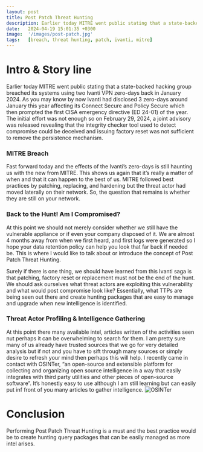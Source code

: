 ```yaml
---
layout: post
title: Post Patch Threat Hunting
description: Earlier today MITRE went public stating that a state-backed hacking group breached its systems using two Ivanti VPN zero-days back in January 2024. 
date:   2024-04-19 15:01:35 +0300
image:  '/images/post-patch.jpg'
tags:   [breach, threat hunting, patch, ivanti, mitre]
---
```

# Intro & Story line
Earlier today MITRE went public stating that a state-backed hacking group breached its systems using two Ivanti VPN zero-days back in January 2024. As you may know by now Ivanti had disclosed 3 zero-days around January this year affecting its Connect Secure and Policy Secure which then prompted the first CISA emergency directive (ED 24-01) of the year. The initial effort was not enough so on February 29, 2024, a joint advisory was released revealing that the integrity checker tool used to detect compromise could be deceived and issuing factory reset was not sufficient to remove the persistence mechanism. 

### MITRE Breach
Fast forward today and the effects of the Ivanti’s zero-days is still haunting us with the new from MITRE. This shows us again that it’s really a matter of when and that it can happen to the best of us. MITRE followed best practices by patching, replacing, and hardening but the threat actor had moved laterally on their network. So, the question that remains is whether they are still on your network.
### Back to the Hunt! Am I Compromised?
At this point we should not merely consider whether we still have the vulnerable appliance or if even your company disposed of it. We are almost 4 months away from when we first heard, and first logs were generated so I hope your data retention policy can help you look that far back if needed be. This is where I would like to talk about or introduce the concept of Post Patch Threat Hunting.

Surely if there is one thing, we should have learned from this Ivanti saga is that patching, factory reset or replacement must not be the end of the hunt. We should ask ourselves what threat actors are exploiting this vulnerability and what would post compromise look like? Essentially, what TTPs are being seen out there and create hunting packages that are easy to manage and upgrade when new intelligence is identified.


### Threat Actor Profiling & Intelligence Gathering
At this point there many available intel, articles written of the activities seen nut perhaps it can be overwhelming to search for them. I am pretty sure many of us already have trusted sources that we go for very detailed analysis but if not and you have to sift through many sources or simply desire to refresh your mind then perhaps this will help. I recently came in contact with OSINTer, “an open-source and extensible platform for collecting and organizing open source intelligence in a way that easily integrates with third party utilities and other pieces of open-source software”. It’s honestly easy to use although I am still learning but can easily put inf front of you many articles to gather intelligence.
![OSINTer]({{site.baseurl}}/images/osinter.jpg)
# Conclusion
Performing Post Patch Threat Hunting is a must and the best practice would be to create hunting query packages that can be easily managed as more intel arises. 

